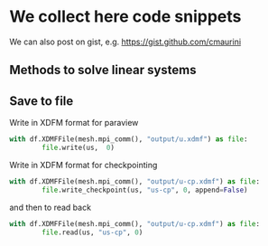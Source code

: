 
# We collect here code snippets
We can also post on gist, e.g. https://gist.github.com/cmaurini

## Methods to solve linear systems

## Save to file

Write in XDFM format for paraview


```python
with df.XDMFFile(mesh.mpi_comm(), "output/u.xdmf") as file:
        file.write(us,  0)
```

Write in XDFM format for checkpointing 


```python
with df.XDMFFile(mesh.mpi_comm(), "output/u-cp.xdmf") as file:
        file.write_checkpoint(us, "us-cp", 0, append=False)
```

and then to read back


```python
with df.XDMFFile(mesh.mpi_comm(), "output/u-cp.xdmf") as file:
        file.read(us, "us-cp", 0)
```
